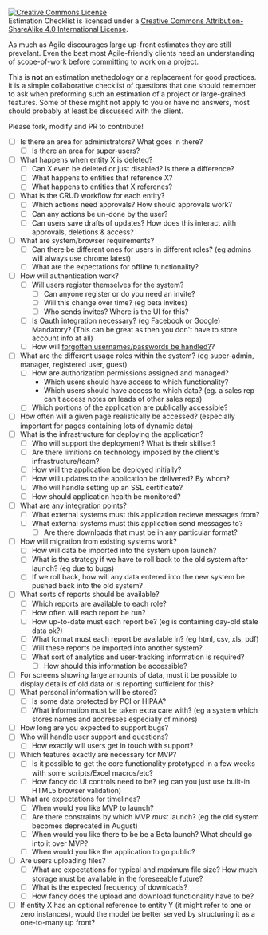 <a rel="license" href="http://creativecommons.org/licenses/by-sa/4.0/"><img alt="Creative Commons License" style="border-width:0" src="https://i.creativecommons.org/l/by-sa/4.0/88x31.png" /></a><br /><span xmlns:dct="http://purl.org/dc/terms/" property="dct:title">Estimation Checklist</span> is licensed under a <a rel="license" href="http://creativecommons.org/licenses/by-sa/4.0/">Creative Commons Attribution-ShareAlike 4.0 International License</a>.

As much as Agile discourages large up-front estimates they are still prevelant. Even the best most Agile-friendly clients need an understanding of scope-of-work before committing to work on a project.

This is **not** an estimation methedology or a replacement for good practices. it is a simple collaborative checklist of questions that one should remember to ask when preforming such an estimation of a project or large-grained features. Some of these might not apply to you or have no answers, most should probably at least be discussed with the client.

Please fork, modify and PR to contribute!

- [ ] Is there an area for administrators? What goes in there?
  - [ ] Is there an area for super-users?
- [ ] What happens when entity X is deleted?
  - [ ] Can X even be deleted or just disabled? Is there a difference?
  - [ ] What happens to entities that reference X?
  - [ ] What happens to entities that X referenes?
- [ ] What is the CRUD workflow for each entity?
  - [ ] Which actions need approvals? How should approvals work?
  - [ ] Can any actions be un-done by the user?
  - [ ] Can users save drafts of updates? How does this interact with approvals, deletions & access?
- [ ] What are system/browser requirements? 
  - [ ] Can there be different ones for users in different roles? (eg admins will always use chrome latest)
  - [ ] What are the expectations for offline functionality?
- [ ] How will authentication work?
  - [ ] Will users register themselves for the system?
    - [ ] Can anyone register or do you need an invite?
    - [ ] Will this change over time? (eg beta invites)
    - [ ] Who sends invites? Where is the UI for this?
  - [ ] Is Oauth integration necessary? (eg Facebook or Google) Mandatory? (This can be great as then you don't have to store account info at all)
  - [ ] How will [forgotten usernames/passwords be handled?](http://www.troyhunt.com/2012/05/everything-you-ever-wanted-to-know.html)?
- [ ] What are the different usage roles within the system? (eg super-admin, manager, registered user, guest) 
  - [ ] How are authorization permissions assigned and managed? 
    - Which users should have access to which functionality?
    - Which users should have access to which data? (eg. a sales rep can't access notes on leads of other sales reps)
  - [ ] Which portions of the application are publically accessible?
- [ ] How often will a given page realistically be accessed? (especially important for pages containing lots of dynamic data)
- [ ] What is the infrastructure for deploying the application?
  - [ ] Who will support the deployment? What is their skillset?
  - [ ] Are there limitions on technology imposed by the client's infrastructure/team?
  - [ ] How will the application be deployed initially?
  - [ ] How will updates to the application be delivered? By whom?
  - [ ] Who will handle setting up an SSL certificate?
  - [ ] How should application health be monitored?
- [ ] What are any integration points?
  - [ ] What external systems must this application recieve messages from?
  - [ ] What external systems must this application send messages to?
    - [ ] Are there downloads that must be in any particular format?
- [ ] How will migration from existing systems work?
  - [ ] How will data be imported into the system upon launch?
  - [ ] What is the strategy if we have to roll back to the old system after launch? (eg due to bugs)
  - [ ] If we roll back, how will any data entered into the new system be pushed back into the old system?
- [ ] What sorts of reports should be available?
  - [ ] Which reports are available to each role?
  - [ ] How often will each report be run?
  - [ ] How up-to-date must each report be? (eg is containing day-old stale data ok?)
  - [ ] What format must each report be available in? (eg html, csv, xls, pdf)
  - [ ] Will these reports be imported into another system?
  - [ ] What sort of analytics and user-tracking information is required?
    - [ ] How should this information be accessible?
- [ ] For screens showing large amounts of data, must it be possible to display details of old data or is reporting sufficient for this?
- [ ] What personal information will be stored?
  - [ ] Is some data protected by PCI or HIPAA?
  - [ ] What information must be taken extra care with? (eg a system which stores names and addresses especially of minors)
- [ ] How long are you expected to support bugs?
- [ ] Who will handle user support and questions?
  - [ ] How exactly will users get in touch with support?
- [ ] Which features exactly are necessary for MVP?
  - [ ] Is it possible to get the core functionality prototyped in a few weeks with some scripts/Excel macros/etc?
  - [ ] How fancy do UI controls need to be? (eg can you just use built-in HTML5 browser validation)
- [ ] What are expectations for timelines?
  - [ ] When would you like MVP to launch?
  - [ ] Are there constraints by which MVP *must* launch? (eg the old system becomes deprecated in August)
  - [ ] When would you like there to be be a Beta launch? What should go into it over MVP?
  - [ ] When would you like the application to go public?
- [ ] Are users uploading files?
  - [ ] What are expectations for typical and maximum file size? How much storage must be available in the foreseeable future?
  - [ ] What is the expected frequency of downloads?
  - [ ] How fancy does the upload and download functionality have to be?
- [ ] If entity X has an optional reference to entity Y (it might refer to one or zero instances), would the model be better served by structuring it as a one-to-many up front?
